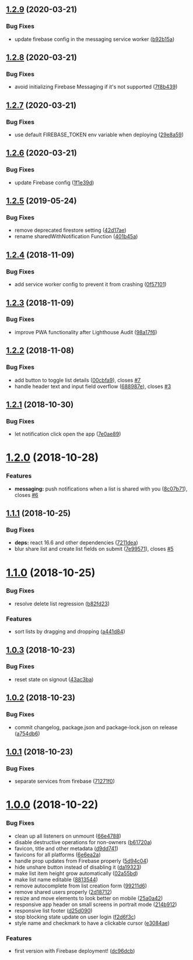 ## [1.2.9](https://github.com/helleroy/shoppinglist/compare/v1.2.8...v1.2.9) (2020-03-21)


### Bug Fixes

* update firebase config in the messaging service worker ([b92b15a](https://github.com/helleroy/shoppinglist/commit/b92b15a9fbeb0d30dde7011bf72d5c07bb7472b5))

## [1.2.8](https://github.com/helleroy/shoppinglist/compare/v1.2.7...v1.2.8) (2020-03-21)


### Bug Fixes

* avoid initializing Firebase Messaging if it's not supported ([7f8b439](https://github.com/helleroy/shoppinglist/commit/7f8b439525ce48f503546e00bbc87fe01b87d968))

## [1.2.7](https://github.com/helleroy/shoppinglist/compare/v1.2.6...v1.2.7) (2020-03-21)


### Bug Fixes

* use default FIREBASE_TOKEN env variable when deploying ([29e8a59](https://github.com/helleroy/shoppinglist/commit/29e8a59dcbc7685eee11cf67bdc5d32ffd5a475f))

## [1.2.6](https://github.com/helleroy/shoppinglist/compare/v1.2.5...v1.2.6) (2020-03-21)


### Bug Fixes

* update Firebase config ([1f1e39d](https://github.com/helleroy/shoppinglist/commit/1f1e39d62ae18e633ca1b3de8b508e1a0486bd66))

## [1.2.5](https://github.com/helleroy/shoppinglist/compare/v1.2.4...v1.2.5) (2019-05-24)


### Bug Fixes

* remove deprecated firestore setting ([42d17ae](https://github.com/helleroy/shoppinglist/commit/42d17ae))
* rename sharedWithNotification Function ([401b45a](https://github.com/helleroy/shoppinglist/commit/401b45a))

## [1.2.4](https://github.com/helleroy/shoppinglist/compare/v1.2.3...v1.2.4) (2018-11-09)


### Bug Fixes

* add service worker config to prevent it from crashing ([0f57101](https://github.com/helleroy/shoppinglist/commit/0f57101))

## [1.2.3](https://github.com/helleroy/shoppinglist/compare/v1.2.2...v1.2.3) (2018-11-09)


### Bug Fixes

* improve PWA functionality after Lighthouse Audit ([98a17f6](https://github.com/helleroy/shoppinglist/commit/98a17f6))

## [1.2.2](https://github.com/helleroy/shoppinglist/compare/v1.2.1...v1.2.2) (2018-11-08)


### Bug Fixes

* add button to toggle list details ([00cbfa9](https://github.com/helleroy/shoppinglist/commit/00cbfa9)), closes [#7](https://github.com/helleroy/shoppinglist/issues/7)
* handle header text and input field overflow ([688987e](https://github.com/helleroy/shoppinglist/commit/688987e)), closes [#3](https://github.com/helleroy/shoppinglist/issues/3)

## [1.2.1](https://github.com/helleroy/shoppinglist/compare/v1.2.0...v1.2.1) (2018-10-30)


### Bug Fixes

* let notification click open the app ([7e0ae89](https://github.com/helleroy/shoppinglist/commit/7e0ae89))

# [1.2.0](https://github.com/helleroy/shoppinglist/compare/v1.1.1...v1.2.0) (2018-10-28)


### Features

* **messaging:** push notifications when a list is shared with you ([8c07b71](https://github.com/helleroy/shoppinglist/commit/8c07b71)), closes [#6](https://github.com/helleroy/shoppinglist/issues/6)

## [1.1.1](https://github.com/helleroy/shoppinglist/compare/v1.1.0...v1.1.1) (2018-10-25)


### Bug Fixes

* **deps:** react 16.6 and other dependencies ([7211dea](https://github.com/helleroy/shoppinglist/commit/7211dea))
* blur share list and create list fields on submit ([7e99571](https://github.com/helleroy/shoppinglist/commit/7e99571)), closes [#5](https://github.com/helleroy/shoppinglist/issues/5)

# [1.1.0](https://github.com/helleroy/shoppinglist/compare/v1.0.3...v1.1.0) (2018-10-25)


### Bug Fixes

* resolve delete list regression ([b82fd23](https://github.com/helleroy/shoppinglist/commit/b82fd23))


### Features

* sort lists by dragging and dropping ([a441d84](https://github.com/helleroy/shoppinglist/commit/a441d84))

## [1.0.3](https://github.com/helleroy/shoppinglist/compare/v1.0.2...v1.0.3) (2018-10-23)


### Bug Fixes

* reset state on signout ([43ac3ba](https://github.com/helleroy/shoppinglist/commit/43ac3ba))

## [1.0.2](https://github.com/helleroy/shoppinglist/compare/v1.0.1...v1.0.2) (2018-10-23)

### Bug Fixes

- commit changelog, package.json and package-lock.json on release ([a754db6](https://github.com/helleroy/shoppinglist/commit/a754db6))

## [1.0.1](https://github.com/helleroy/shoppinglist/compare/v1.0.0...v1.0.1) (2018-10-23)

### Bug Fixes

- separate services from firebase ([71271f0](https://github.com/helleroy/shoppinglist/commit/71271f0))

# [1.0.0](https://github.com/helleroy/shoppinglist/tree/v1.0.0) (2018-10-22)

### Bug Fixes

- clean up all listeners on unmount ([66e4788](https://github.com/helleroy/shoppinglist/commit/66e4788))
- disable destructive operations for non-owners ([b61720a](https://github.com/helleroy/shoppinglist/commit/b61720a))
- favicon, title and other metadata ([d9dd741](https://github.com/helleroy/shoppinglist/commit/d9dd741))
- favicons for all platforms ([6e6ea2a](https://github.com/helleroy/shoppinglist/commit/6e6ea2a))
- handle prop updates from Firebase properly ([5d94c04](https://github.com/helleroy/shoppinglist/commit/5d94c04))
- hide unshare button instead of disabling it ([da19323](https://github.com/helleroy/shoppinglist/commit/da19323))
- make list item height grow automatically ([02a55bd](https://github.com/helleroy/shoppinglist/commit/02a55bd))
- make list name editable ([8813544](https://github.com/helleroy/shoppinglist/commit/8813544))
- remove autocomplete from list creation form ([99211d6](https://github.com/helleroy/shoppinglist/commit/99211d6))
- remove shared users properly ([2d18712](https://github.com/helleroy/shoppinglist/commit/2d18712))
- resize and move elements to look better on mobile ([25a0a42](https://github.com/helleroy/shoppinglist/commit/25a0a42))
- responsive app header on small screens in portrait mode ([214b912](https://github.com/helleroy/shoppinglist/commit/214b912))
- responsive list footer ([d25d090](https://github.com/helleroy/shoppinglist/commit/d25d090))
- stop blocking state update on user login ([f2d6f3c](https://github.com/helleroy/shoppinglist/commit/f2d6f3c))
- style name and checkmark to have a clickable cursor ([e3084ae](https://github.com/helleroy/shoppinglist/commit/e3084ae))

### Features

- first version with Firebase deployment! ([dc96dcb](https://github.com/helleroy/shoppinglist/commit/dc96dcb))
